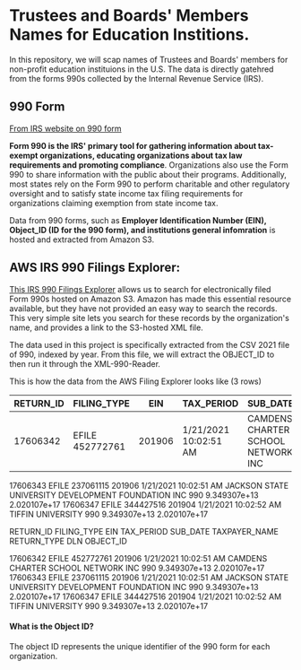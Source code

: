 # Trustees and Boards' Members Names for Education Institions. 
 
In this repository, we will scap names of Trustees and Boards' members for non-profit education instituions in the U.S. The data is directly gatehred from the forms 990s collected by the Internal Revenue Service (IRS).  

## 990 Form
[From IRS website on 990 form]

**__Form 990 is the IRS' primary tool for gathering information about tax-exempt organizations, educating organizations about tax law requirements and promoting compliance__**. Organizations also use the Form 990 to share information with the public about their programs. Additionally, most states rely on the Form 990 to perform charitable and other regulatory oversight and to satisfy state income tax filing requirements for organizations claiming exemption from state income tax.


Data from 990 forms, such as **Employer Identification Number (EIN), Object_ID (ID for the 990 form), and institutions general infomration** is hosted and extracted from Amazon S3. 

## AWS IRS 990 Filings Explorer:
[This IRS 990 Filings Explorer] allows us to search for electronically filed Form 990s hosted on Amazon S3. Amazon has made this essential resource available, but they have not provided an easy way to search the records. This very simple site lets you search for these records by the organization's name, and provides a link to the S3-hosted XML file.

The data used in this project is specifically extracted from the CSV 2021 file of 990, indexed by year. From this file, we will extract the OBJECT_ID to then run it through the XML-990-Reader.

This is how the data from the AWS Filing Explorer looks like (3 rows)

| RETURN_ID   | FILING_TYPE   | EIN   | TAX_PERIOD   | SUB_DATE   | TAXPAYER_NAME   | RETURN_TYPE   | DLN   | OBJECT_ID   | 
| ------------- | ------------- | ------------- | ------------- | ------------- | ------------- | ------------- | ------------- | ------------- |
|17606342      | EFILE 452772761    | 201906   | 1/21/2021 10:02:51 AM   | CAMDENS CHARTER SCHOOL NETWORK INC   | 990 9.349307e+13   | 2.020107e+17





17606343       EFILE 237061115     201906 1/21/2021 10:02:51 AM JACKSON STATE UNIVERSITY DEVELOPMENT FOUNDATION INC         990 9.349307e+13 2.020107e+17
17606347       EFILE 344427516     201904 1/21/2021 10:02:52 AM                                   TIFFIN UNIVERSITY         990 9.349307e+13 2.020107e+17


RETURN_ID FILING_TYPE       EIN TAX_PERIOD              SUB_DATE                                       TAXPAYER_NAME RETURN_TYPE          DLN    OBJECT_ID


17606342       EFILE 452772761     201906 1/21/2021 10:02:51 AM                  CAMDENS CHARTER SCHOOL NETWORK INC         990 9.349307e+13 2.020107e+17
17606343       EFILE 237061115     201906 1/21/2021 10:02:51 AM JACKSON STATE UNIVERSITY DEVELOPMENT FOUNDATION INC         990 9.349307e+13 2.020107e+17
17606347       EFILE 344427516     201904 1/21/2021 10:02:52 AM                                   TIFFIN UNIVERSITY         990 9.349307e+13 2.020107e+17

#### What is the Object ID?

The object ID represents the unique identifier of the 990 form for each organization. 

[This IRS 990 Filings Explorer]:http://irs-990-explorer.chrisgherbert.com/#aws-index-files
[From IRS website on 990 form]:https://www.irs.gov/charities-non-profits/form-990-resources-and-tools
